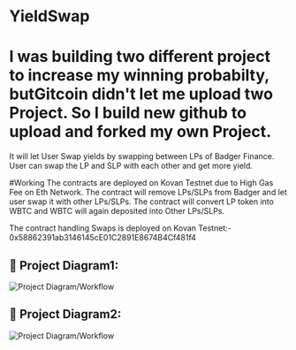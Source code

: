 # YieldSwap
# I was building two different project to increase my winning probabilty, butGitcoin didn't let me upload two Project. So I build new github to upload and forked my own Project.


It will let User Swap yields by swapping between LPs of Badger Finance. User can swap the LP and SLP with each other and get more yield. 

#Working
The contracts are deployed on Kovan Testnet due to High Gas Fee on Eth Network. The contract will remove LPs/SLPs from Badger and let user swap it with other
LPs/SLPs.
The contract will convert LP token into WBTC and WBTC will again deposited into Other LPs/SLPs.

The contract handling Swaps is deployed on Kovan Testnet:- 0x58862391ab3146145cE01C2891E8674B4Cf481f4

## 🔧 Project Diagram1:
![Project Diagram/Workflow](https://i.gyazo.com/85b7439c0ed8ff31abf423a6f231a5a5.png)

## 🔧 Project Diagram2:
![Project Diagram/Workflow](https://i.gyazo.com/9e19f2e3a0995828d6d7b8ab3806dab6.png)

